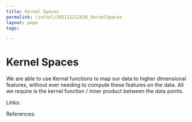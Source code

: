 ```yaml
---
title: Kernel Spaces
permalink: /zettel/202112212026_KernelSpaces
layout: page
tags: 

---
```

# Kernel Spaces

We are able to use Kernal functions to map our data to higher dimensional features, without ever needing to compute these features on the data. All we require is the kernel function / inner product between the data points.

Links: 

References: 

